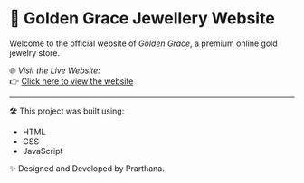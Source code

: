 # 💎 Golden Grace Jewellery Website

Welcome to the official website of *Golden Grace*, a premium online gold jewelry store.

🌐 *Visit the Live Website:*  
👉 [Click here to view the website](https://prarthanaMS.github.io/Golden-Grace-Jewellery-Website-/)

---

🛠 This project was built using:

- HTML
- CSS
- JavaScript

✨ Designed and Developed by Prarthana.
